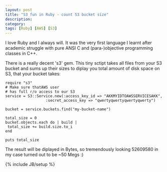 ```yaml
---
layout: post
title: "S3 fun in Ruby - count S3 bucket size"
description: 
category: 
tags: [Ruby] [AWS] [S3]
---
```


I love Ruby and I always will. It was the very first language I learnt after academic struggle with pure ANSI C and (para-)objective programming classes in C++. 


There is a really decent 's3' gem. This tiny sctipt takes all files from your S3 bucket and sums up their sizes to diplay you total amount of disk space on S3, that your bucket takes:

```
require "s3"
# Make sure thatAWS user
# has full r/o access to our S3
service = S3::Service.new(:access_key_id => "AKKMYIDTOAWSSERVICESAKK",
     			  :secret_access_key => "qwertyqwertyqwertyqwerty")

bucket = service.buckets.find("my-bucket-name")

total_size = 0
bucket.objects.each do | build |
 total_size += build.size.to_i
end

puts total_size
``` 

The result will be diplayed in Bytes, so tremendously looking 52609580 in my case turned out to be ~50 Megs :)

{% include JB/setup %}
